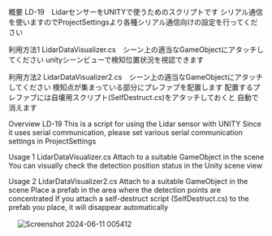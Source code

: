 概要
LD-19　LidarセンサーをUNITYで使うためのスクリプトです
シリアル通信を使いますのでProjectSettingsより各種シリアル通信向けの設定を行ってください

利用方法1
LidarDataVisualizer.cs　シーン上の適当なGameObjectにアタッチしてください
unityシーンビューで検知位置状況を視認できます

利用方法2
LidarDataVisualizer2.cs　シーン上の適当なGameObjectにアタッチしてください
検知点が集まっている部分にプレファブを配置します
配置するプレファブには自壊用スクリプト(SelfDestruct.cs)をアタッチしておくと
自動で消えます

Overview
LD-19 This is a script for using the Lidar sensor with UNITY
Since it uses serial communication, please set various serial communication settings in ProjectSettings

Usage 1
LidarDataVisualizer.cs Attach to a suitable GameObject in the scene
You can visually check the detection position status in the Unity scene view

Usage 2
LidarDataVisualizer2.cs Attach to a suitable GameObject in the scene
Place a prefab in the area where the detection points are concentrated
If you attach a self-destruct script (SelfDestruct.cs) to the prefab you place,
it will disappear automatically

　
![Screenshot 2024-06-11 005412](https://github.com/kayama07/ld19_forUnity/assets/63775012/1a7fbeb4-927a-4f3a-bcfe-815b464e308f)
